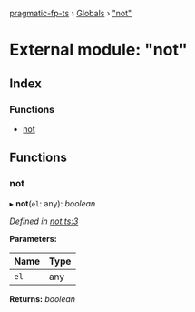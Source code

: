 [pragmatic-fp-ts](../README.md) › [Globals](../globals.md) › ["not"](_not_.md)

# External module: "not"

## Index

### Functions

* [not](_not_.md#not)

## Functions

###  not

▸ **not**(`el`: any): *boolean*

*Defined in [not.ts:3](https://github.com/hermann-p/pragmatic-fp-ts/blob/65c599f/src/not.ts#L3)*

**Parameters:**

Name | Type |
------ | ------ |
`el` | any |

**Returns:** *boolean*

